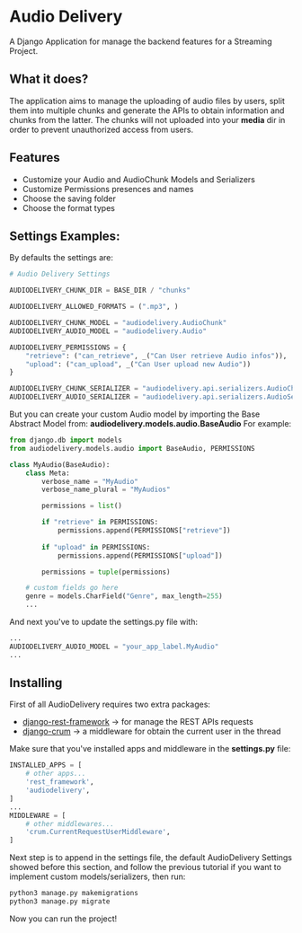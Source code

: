 # Audio Delivery
A Django Application for manage the backend features for a Streaming Project.

## What it does?
The application aims to manage the uploading of audio files by users, split them into multiple chunks and generate the APIs to obtain information and chunks from the latter.
The chunks will not uploaded into your **media** dir in order to prevent unauthorized access from users.

## Features
- Customize your Audio and AudioChunk Models and Serializers
- Customize Permissions presences and names
- Choose the saving folder
- Choose the format types

## Settings Examples:
By defaults the settings are:
```python
# Audio Delivery Settings

AUDIODELIVERY_CHUNK_DIR = BASE_DIR / "chunks"

AUDIODELIVERY_ALLOWED_FORMATS = (".mp3", )

AUDIODELIVERY_CHUNK_MODEL = "audiodelivery.AudioChunk"
AUDIODELIVERY_AUDIO_MODEL = "audiodelivery.Audio"

AUDIODELIVERY_PERMISSIONS = {
    "retrieve": ("can_retrieve", _("Can User retrieve Audio infos")),
    "upload": ("can_upload", _("Can User upload new Audio"))
}

AUDIODELIVERY_CHUNK_SERIALIZER = "audiodelivery.api.serializers.AudioChunkSerializer"
AUDIODELIVERY_AUDIO_SERIALIZER = "audiodelivery.api.serializers.AudioSerializer"
```

But you can create your custom Audio model by importing the Base Abstract Model from: **audiodelivery.models.audio.BaseAudio**
For example:
```python
from django.db import models
from audiodelivery.models.audio import BaseAudio, PERMISSIONS

class MyAudio(BaseAudio):
    class Meta:
        verbose_name = "MyAudio"
        verbose_name_plural = "MyAudios"

        permissions = list()

        if "retrieve" in PERMISSIONS:
            permissions.append(PERMISSIONS["retrieve"])
        
        if "upload" in PERMISSIONS:
            permissions.append(PERMISSIONS["upload"])

        permissions = tuple(permissions)

    # custom fields go here
    genre = models.CharField("Genre", max_length=255)
    ...
```

And next you've to update the settings.py file with:
```python
...
AUDIODELIVERY_AUDIO_MODEL = "your_app_label.MyAudio"
...
```

## Installing
First of all AudioDelivery requires two extra packages:
- [django-rest-framework](https://www.django-rest-framework.org/#installation) -> for manage the REST APIs requests
- [django-crum](https://pypi.org/project/django-crum/) -> a middleware for obtain the current user in the thread

Make sure that you've installed apps and middleware in the **settings.py** file:
```python
INSTALLED_APPS = [
    # other apps...
    'rest_framework',
    'audiodelivery',
]
...
MIDDLEWARE = [
    # other middlewares...
    'crum.CurrentRequestUserMiddleware',
]
```

Next step is to append in the settings file, the default AudioDelivery Settings showed before this section, and follow the previous tutorial if you want to implement custom models/serializers, then run:
```bash
python3 manage.py makemigrations
python3 manage.py migrate
```

Now you can run the project!
